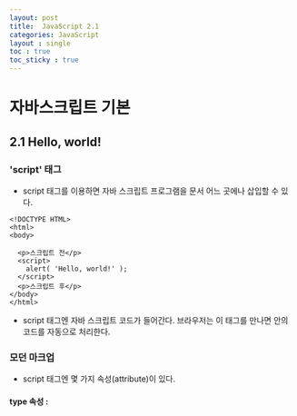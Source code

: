 ```yaml
---
layout: post
title:  JavaScript 2.1
categories: JavaScript
layout : single
toc : true 
toc_sticky : true
---
```


# 자바스크립트 기본



## 2.1 Hello, world!



### 'script' 태그

- script 태그를 이용하면 자바 스크립트 프로그램을 문서 어느 곳에나 삽입할 수 있다.

```
<!DOCTYPE HTML> 
<html> 
<body>   

  <p>스크립트 전</p>   
  <script>
    alert( 'Hello, world!' );
  </script>
  <p>스크립트 후</p>
</body>
</html>
```

- script 태그엔 자바 스크립트 코드가 들어간다. 브라우저는 이 태그를 만나면 안의 코드를 자동으로 처리한다.



### 모던 마크업

- script 태그엔 몇 가지 속성(attribute)이 있다.

#### type 속성 : <script type=...>

- html4에선 타입을 명시하는 것이 필수였으나 지금은 타입 명시가 필수가 아니다. 게다가 모던 html 표준에선 이 속성의 의미가 바뀌었다. 이제 이 속성은 자바스크립트 모듈에 사용할 수 있다.

#### language 속성 : <script language=...>

- 이 속성은 현재 사용하고 있는 스크립트 언어를 나타낸다. 지금은 자바 스크립트가 기본 언어이므로 속성의 의미가 퇴색된 상황이다.

#### 스크립트 전후에 위치한 주석

```
<script type="text/javascript"><!--
    ...
//--></script>
```

- 모던 자바스크립트에선 이런 형식의 주석을 사용하지 않는다.



### 외부 스크립트

- 자바 스크립트 코드의 양이 많은 경우 파일로 소분하여 저장할 수 있다. 이렇게 분해해놓은 각 파일은 src 속성을 사용해 HTML에 삽입한다.

```
<script src="/path/to/script.js"></script>
```

- 여기서 /path/to/script.js 는 사이트의 루트에서부터 파일이 위치한 절대 경로를 나타낸다.

```
<script src="https://cdnjs.cloudflare.com/ajax/libs/lodash.js/4.17.11/lodash.js"></script>
```

- URL 전체를 속성으로 사용할 수도 있다.

```
<script src="/js/script1.js"></script>
<script src="/js/script2.js"></script>
…
```

- 복수의 스크립트를 HTML에 삽입하고 싶다면 스크립트 태그를 여러개 사용하면 된다.
- 주의
  - HTML 안에 직접 스크립트를 작성하는 방식은 스크립트가 아주 간단할 때만 사용한다. 스크립트가 길어지면 별개의 분리된 파일로 만들어 저장하는 것이 좋다.
  - 스크립트를 별도의 파일에 작성하면 브라우저가 스크립트를 다운받아 캐시에 저장하기 때문에 성능 상의 이점이 있다.
  - 여러 페이지에서 동일한 스크립트를 사용하는 경우 브라우저는 페이지가 바뀔 때마다 스크립트를 새로 다운받지 않고 캐시로부터 스크립트를 가져와 사용한다.
  - 스크립트 파일을 한번만 다운받기 때문에 트래픽이 절약되고 웹 페이지의 실제 속도가 빨라진다.

- src 속성이 있으면 태그 내부의 코드는 무시된다.
  - 스크립트 태그는 src 속성과 내부 코드를 동시에 가지지 못한다.
  - 따라서 <script src="..."> 로 외부 파일을 연결할지 아니면 스크립트 태그 내에 코드를 작성할지 선택해야 한다.

```
<script src="file.js">
  alert(1); // src 속성이 사용되었으므로 이 코드는 무시된다.
</script>
```

```
<script src="file.js"></script>
<script>
  alert(1); // 스크립트를 두개로 분리하면 정상 실행된다.
</script>
```

